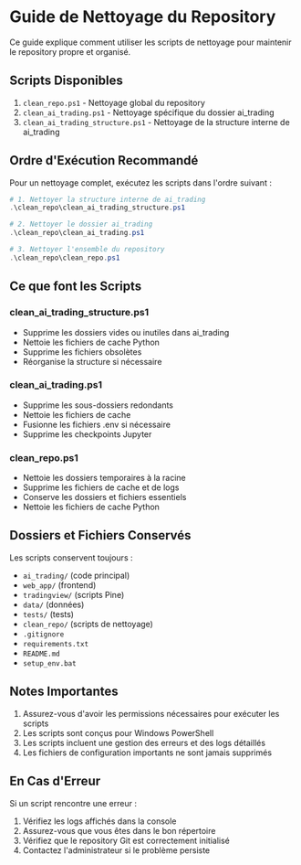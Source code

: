 # Guide de Nettoyage du Repository

Ce guide explique comment utiliser les scripts de nettoyage pour maintenir le repository propre et organisé.

## Scripts Disponibles

1. `clean_repo.ps1` - Nettoyage global du repository
2. `clean_ai_trading.ps1` - Nettoyage spécifique du dossier ai_trading
3. `clean_ai_trading_structure.ps1` - Nettoyage de la structure interne de ai_trading

## Ordre d'Exécution Recommandé

Pour un nettoyage complet, exécutez les scripts dans l'ordre suivant :

```powershell
# 1. Nettoyer la structure interne de ai_trading
.\clean_repo\clean_ai_trading_structure.ps1

# 2. Nettoyer le dossier ai_trading
.\clean_repo\clean_ai_trading.ps1

# 3. Nettoyer l'ensemble du repository
.\clean_repo\clean_repo.ps1
```

## Ce que font les Scripts

### clean_ai_trading_structure.ps1
- Supprime les dossiers vides ou inutiles dans ai_trading
- Nettoie les fichiers de cache Python
- Supprime les fichiers obsolètes
- Réorganise la structure si nécessaire

### clean_ai_trading.ps1
- Supprime les sous-dossiers redondants
- Nettoie les fichiers de cache
- Fusionne les fichiers .env si nécessaire
- Supprime les checkpoints Jupyter

### clean_repo.ps1
- Nettoie les dossiers temporaires à la racine
- Supprime les fichiers de cache et de logs
- Conserve les dossiers et fichiers essentiels
- Nettoie les fichiers de cache Python

## Dossiers et Fichiers Conservés

Les scripts conservent toujours :
- `ai_trading/` (code principal)
- `web_app/` (frontend)
- `tradingview/` (scripts Pine)
- `data/` (données)
- `tests/` (tests)
- `clean_repo/` (scripts de nettoyage)
- `.gitignore`
- `requirements.txt`
- `README.md`
- `setup_env.bat`

## Notes Importantes

1. Assurez-vous d'avoir les permissions nécessaires pour exécuter les scripts
2. Les scripts sont conçus pour Windows PowerShell
3. Les scripts incluent une gestion des erreurs et des logs détaillés
4. Les fichiers de configuration importants ne sont jamais supprimés

## En Cas d'Erreur

Si un script rencontre une erreur :
1. Vérifiez les logs affichés dans la console
2. Assurez-vous que vous êtes dans le bon répertoire
3. Vérifiez que le repository Git est correctement initialisé
4. Contactez l'administrateur si le problème persiste 